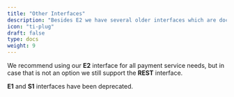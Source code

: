 ```yaml
---
title: "Other Interfaces"
description: "Besides E2 we have several older interfaces which are documented here for backwards compatibility."
icon: "ti-plug"
draft: false
type: docs
weight: 9
---
```


We recommend using our **E2** interface for all payment service needs, but in case that is not an option we still support the **REST** interface.

**E1** and **S1** interfaces have been deprecated.
